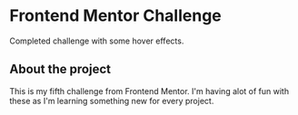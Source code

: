 # Frontend Mentor Challenge

Completed challenge with some hover effects.

## About the project

This is my fifth challenge from Frontend Mentor. I'm having alot of fun with these as I'm learning something new for every project. 

